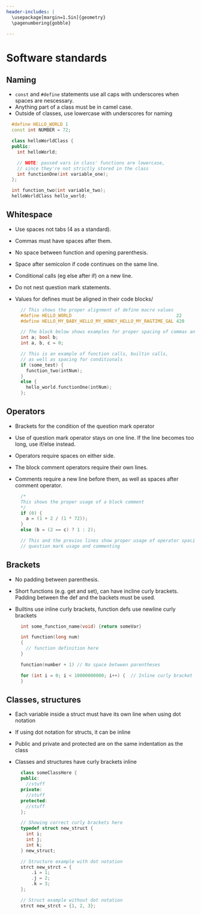 ```yaml
---
header-includes: |
  \usepackage[margin=1.5in]{geometry}
  \pagenumbering{gobble}

---
```



Software standards
==================

Naming
------
- `const` and `#define` statements use all caps with underscores when spaces are nescessary.
- Anything part of a class must be in camel case.
- Outside of classes, use lowercase with underscores for naming

~~~cpp
  #define HELLO_WORLD 1
  const int NUMBER = 72;

  class helloWorldClass {
  public:
    int helloWorld;

    // NOTE: passed vars in class' functions are lowercase,
    // since they're not strictly stored in the class
    int functionOne(int variable_one);
  };

  int function_two(int variable_two);
  helloWorldClass hello_world;
~~~

Whitespace
----------
- Use spaces not tabs (4 as a standard).
- Commas must have spaces after them.
- No space between function and opening parenthesis.
- Space after semicolon if code continues on the same line.
- Conditional calls (eg else after if) on a new line.
- Do not nest question mark statements.
- Values for defines must be aligned in their code blocks/

  ~~~cpp
    // This shows the proper alignment of define macro values
    #define HELLO_WORLD                                       22
    #define HELLO_MY_BABY_HELLO_MY_HONEY_HELLO_MY_RAGTIME_GAL 420

    // The block below shows examples for proper spacing of commas and semicolons
    int a; bool b;
    int a, b, c = 0;

    // This is an example of function calls, builtin calls,
    // as well as spacing for conditionals
    if (some_test) {
      function_two(intNum);
    }
    else {
      hello_world.functionOne(intNum);
    };
  ~~~


Operators
---------
- Brackets for the condition of the question mark operator
- Use of question mark operator stays on one line. If the line becomes too long, use if/else instead.
- Operators require spaces on either side.
- The block comment operators require their own lines.
- Comments require a new line before them, as well as spaces after comment operator.

  ~~~cpp
    /*
    This shows the proper usage of a block comment
    */
    if (0) {
      a = (1 + 2 / (1 * 72));
    }
    else (b = (2 == c) ? 1 : 2);

    // This and the previos lines show proper usage of operator spacing,
    // question mark usage and commenting
  ~~~


Brackets
--------
- No padding between parenthesis.
- Short functions (e.g. get and set), can have incline curly brackets. Padding between the def and the backets must be used.
- Builtins use inline curly brackets, function defs use newline curly brackets
  
  ~~~cpp
    int some_function_name(void) {return someVar}

    int function(long num)
    {
      // function definition here
    }

    function(number + 1) // No space betwwen parentheses

    for (int i = 0; i < 10000000000; i++) {  // Inline curly bracket
    }
  ~~~


Classes, structures
-------------------
- Each variable inside a struct must have its own line when using dot notation
- If using dot notation for structs, it can be inline
- Public and private and protected are on the same indentation as the class
- Classes and structures have curly brackets inline
  
  ~~~cpp
    class someClassHere {
    public:
      //stuff
    private:
      //stuff
    protected:
      //stuff
    };

    // Showing correct curly brackets here
    typedef struct new_struct {
      int i;
      int j;
      int k;
    } new_struct;

    // Structure example with dot notation
    strct new_strct = {
        .i = 1;
        .j = 2;
        .k = 3;
    };

    // Struct example without dot notation
    strct new_strct = {1, 2, 3};
    ~~~